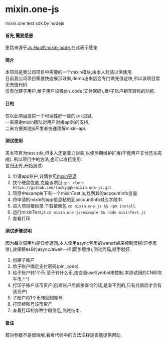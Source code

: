 # mixin.one-js
mixin.one test sdk by nodejs

#### 首先,需要感恩
思路来源于[Ju Huo的mixin-node](https://github.com/virushuo/mixin-node.git),在此表示感谢.

#### 简介
本项目是我公司项目中需要的一个mixin模块,由本人封装以供使用.  
目前我公司项目需要快速展示效果,demo出来后会专门做充值这块,所以该项目暂无充值代码.  
仅有创建子用户,给子用户设置pin_code(支付密码),根/子账户相互转账的功能.  

#### 目的
仅以此项目提供一个可读性好一些的sdk思路,  
一来感谢mixin团队对用户对接api时的支持,  
二来方便其他js开发者快速理解mixin-api.  

#### 测试使用
虽本项目为test sdk,但本人还是着力封装,以便后期维护扩展(毕竟用户支付还未完成).
所以项目中的方法,也可以直接使用.  
言归正传,开始测试:  
1. 申请app账户,详情参见[mixin导读](https://developers.mixin.one/guides)
2. 找个硬盘位置,克隆该项目:```git clone https://github.com/luckyqqk/mixin.one-js.git```
3. 项目中example下有一个mixinTest.js,找到其的accountInfo变量.
4. 将申请的mixin的app信息粘贴到accountInfo对应字段中.
5. 进入项目根目录,下载依赖包 ```cd mixin.one-js && npm install```.
6. 运行mixinTest.js  ```cd mixin.one-js/example && node mixinTest.js```
7. 查看打印

#### 测试步骤说明
因为每次调用均是异步返回,本人使用async包里的waterfall来控制流程(异步思维),效果跟es6的async/aweit一样(同步思维),测试代码,顺手就好.
1. 创建子账户
2. 给子账户绑定支付密码(pin_code)
3. 给子账户转1个币,至于转什么币,由变量useSymbol来控制,本测试用的CNB(吹牛币,^.^)
4. 打印子账户该币资产(创建账户后直接查询的话,是查不到的,只有充值后才会有该资产)
5. 子账户将1个币转回根账号
6. 打印根账号该币资产
7. 查看打印的各种字段信息,测试结束.

#### 备注
若对参数不是很理解,看看代码中的方法注释是否能提供帮助.
